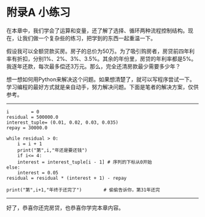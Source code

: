 # 附录A 小练习

在本章中，我们学会了运算和变量，还了解了选择、循环两种流程控制结构。现在，让我们做一个复杂些的练习，把学到的东西一起重温一下。

假设我可以全额贷款买房。房子的总价为50万。为了吸引购房者，房贷前四年利率有折扣，分别1%、2%、3%、3.5%。其余的年份里，房贷的年利率都是5%。我逐年还款，每次最多偿还3万元。那么，完全还清房款最少需要多少年？

想一想如何用Python来解决这个问题。如果想清楚了，就可以写程序尝试一下。学习编程的最好方式就是亲自动手，努力解决问题。下面是笔者的解决方案，仅供参考。

------------------------------------------------------------------------

    i        = 0
    residual = 500000.0
    interest_tuple= (0.01, 0.02, 0.03, 0.035)
    repay = 30000.0
        
    while residual > 0:
        i = i + 1
        print("第",i,"年还是要还钱")
        if i<= 4:
        interest = interest_tuple[i - 1] # 序列的下标从0开始
    else:
        interest = 0.05
    residual = residual * (interest + 1) - repay 
        
    print("第",i+1,"年终于还完了")        # 偷偷告诉你，第31年还完

------------------------------------------------------------------------

好了，恭喜你还完房贷，也恭喜你学完本章内容。
